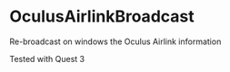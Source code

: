 # OculusAirlinkBroadcast
Re-broadcast on windows the Oculus Airlink information


Tested with Quest 3 
